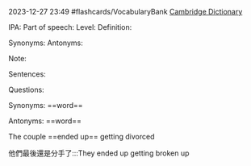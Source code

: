 2023-12-27 23:49
#flashcards/VocabularyBank
[Cambridge Dictionary]()


IPA: 
Part of speech:
Level:
Definition:

Synonyms:
Antonyms:

Note:

Sentences:


Questions:

Synonyms: ==word==

Antonyms: ==word==

The couple ==ended up== getting divorced

他們最後還是分手了:::They ended up getting broken up

